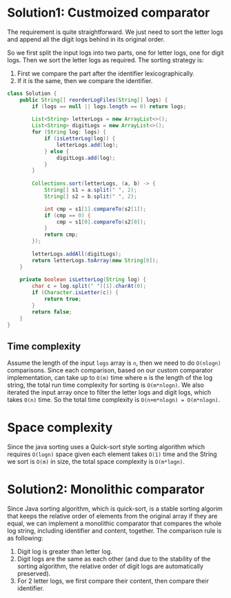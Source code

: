 # Solution1: Custmoized comparator

The requirement is quite straightforward. We just need to sort the letter logs and append all the digit logs behind in its original order.

So we first split the input logs into two parts, one for letter logs, one for digit logs. Then we sort the letter logs as required. The sorting strategy is:   
1. First we compare the part after the identifier lexicographically.  
2. If it is the same, then we compare the identifier. 

```java
class Solution {
    public String[] reorderLogFiles(String[] logs) {
        if (logs == null || logs.length == 0) return logs;
        
        List<String> letterLogs = new ArrayList<>();
        List<String> digitLogs = new ArrayList<>();
        for (String log: logs) {
            if (isLetterLog(log)) {
                letterLogs.add(log);
            } else {
                digitLogs.add(log);
            }
        }
        
        Collections.sort(letterLogs, (a, b) -> {
            String[] s1 = a.split(" ", 2);
            String[] s2 = b.split(" ", 2);

            int cmp = s1[1].compareTo(s2[1]);
            if (cmp == 0) {
                cmp = s1[0].compareTo(s2[0]);
            }
            return cmp;
        });
        
        letterLogs.addAll(digitLogs);
        return letterLogs.toArray(new String[0]);
    }
    
    private boolean isLetterLog(String log) {
        char c = log.split(" ")[1].charAt(0);
        if (Character.isLetter(c)) {
            return true;
        }
        return false;
    }
}
```

## Time complexity

Assume the length of the input `logs` array is `n`, then we need to do `O(nlogn)` comparisons. Since each comparison, based on our custom comparator implementation, can take up to `O(m)` time where `m` is the length of the log string, the total run time complexity for sorting is `O(m*nlogn)`. We also iterated the input array once to filter the letter logs and digit logs, which takes `O(n)` time. So the total time complexity is `O(n+m*nlogn) = O(m*nlogn)`.  

# Space complexity

Since the java sorting uses a Quick-sort style sorting algorithm which requires `O(logn)` space given each element takes `O(1)` time and the String we sort is `O(m)` in size, the total space complexity is `O(m*logn)`.  

# Solution2: Monolithic comparator

Since Java sorting algorithm, which is quick-sort, is a stable sorting algorim that keeps the relative order of elements from the original array if they are equal, we can implement a monolithic comparator that compares the whole log string, including identifier and content, together. The comparison rule is as following:  
1. Digit log is greater than letter log. 
2. Digit logs are the same as each other (and due to the stability of the sorting algorithm, the relative order of digit logs are automatically preserved).  
3. For 2 letter logs, we first compare their content, then compare their identifier.  

```java

```
